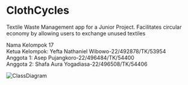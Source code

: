 # ClothCycles
 Textile Waste Management app for a Junior Project. Facilitates circular economy by allowing users to exchange unused textiles

Nama Kelompok 17 <br>
Ketua Kelompok: Yefta Nathaniel Wibowo-22/492878/TK/53954 <br>
Anggota 1: Asep Pujangkoro-22/496484/TK/54400 <br>
Anggota 2: Shafa Aura Yogadiasa-22/496508/TK/54406 <br>

![ClassDiagram](https://github.com/user-attachments/assets/517c536a-22dc-44b9-9356-615398cf1a11)
